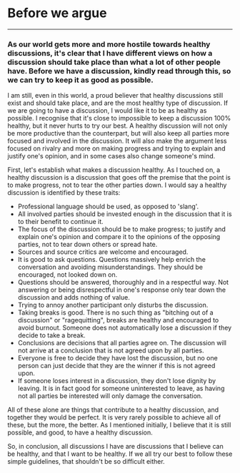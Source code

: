 # Before we argue

---

### As our world gets more and more hostile towards healthy discussions, it's clear that I have different views on how a discussion should take place than what a lot of other people have. Before we have a discussion, kindly read through this, so we can try to keep it as good as possible.

I am still, even in this world, a proud believer that healthy discussions still exist and should take place, and are the
most healthy type of discussion. If we are going to have a discussion, I would like it to be as healthy as possible. I
recognise that it's close to impossible to keep a discussion 100% healthy, but it never hurts to try our best. A healthy
discussion will not only be more productive than the counterpart, but will also keep all parties more focused and
involved in the discussion. It will also make the argument less focused on rivalry and more on making progress and
trying to explain and justify one's opinion, and in some cases also change someone's mind.

First, let's establish what makes a discussion healthy. As I touched on, a healthy discussion is a discussion that goes
off the premise that the point is to make progress, not to tear the other parties down. I would say a healthy discussion
is identified by these traits:

 - Professional language should be used, as opposed to 'slang'.
 - All involved parties should be invested enough in the discussion that it is to their benefit to continue it.
 - The focus of the discussion should be to make progress; to justify and explain one's opinion and compare it to the
opinions of the opposing parties, not to tear down others or spread hate.
 - Sources and source critics are welcome and encouraged.
 - It is good to ask questions. Questions massively help enrich the conversation and avoiding misunderstandings. They
should be encouraged, not looked down on.
 - Questions should be answered, thoroughly and in a respectful way. Not answering or being disrespectful in one's
response only tear down the discussion and adds nothing of value.
 - Trying to annoy another participant only disturbs the discussion.
 - Taking breaks is good. There is no such thing as "bitching out of a discussion" or "ragequitting", breaks are healthy
and encouraged to avoid burnout. Someone does not automatically lose a discussion if they decide to take a break.
 - Conclusions are decisions that all parties agree on. The discussion will not arrive at a conclusion that is not
agreed upon by all parties.
 - Everyone is free to decide they have lost the discussion, but no one person can just decide that they are the winner
if this is not agreed upon.
 - If someone loses interest in a discussion, they don't lose dignity by leaving. It is in fact good for someone
uninterested to leave, as having not all parties be interested will only damage the conversation.

All of these alone are things that contribute to a healthy discussion, and together they would be perfect. It is very
rarely possible to achieve all of these, but the more, the better. As I mentioned initially, I believe that it is still
possible, and good, to have a healthy discussion.

So, in conclusion, all discussions I have are discussions that I believe can be healthy, and that I want to be healthy.
If we all try our best to follow these simple guidelines, that shouldn't be so difficult either.
